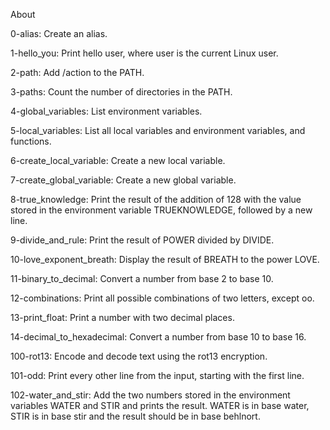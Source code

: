 About

0-alias: Create an alias.

1-hello_you: Print hello user, where user is the current Linux user.

2-path: Add /action to the PATH.

3-paths: Count the number of directories in the PATH.

4-global_variables: List environment variables.

5-local_variables: List all local variables and environment variables, and functions.

6-create_local_variable: Create a new local variable.

7-create_global_variable: Create a new global variable.

8-true_knowledge: Print the result of the addition of 128 with the value stored in the environment variable TRUEKNOWLEDGE, followed by a new line.

9-divide_and_rule: Print the result of POWER divided by DIVIDE.

10-love_exponent_breath: Display the result of BREATH to the power LOVE.

11-binary_to_decimal: Convert a number from base 2 to base 10.

12-combinations: Print all possible combinations of two letters, except oo.

13-print_float: Print a number with two decimal places.

14-decimal_to_hexadecimal: Convert a number from base 10 to base 16.

100-rot13: Encode and decode text using the rot13 encryption.

101-odd: Print every other line from the input, starting with the first line.

102-water_and_stir: Add the two numbers stored in the environment variables WATER and STIR and prints the result. WATER is in base water, STIR is in base stir and the result should be in base behlnort.

